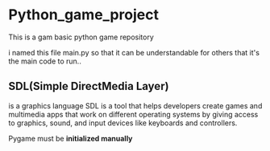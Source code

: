 # Python_game_project
This is a gam basic python game repository

i named this file main.py so that it can be understandable for others that it's the main code to run..

## SDL(Simple DirectMedia Layer) 
is a graphics language 
SDL is a tool that helps developers create games and multimedia apps that work on different operating systems by giving access to graphics, sound, and input devices like keyboards and controllers.

Pygame must be **initialized manually**
